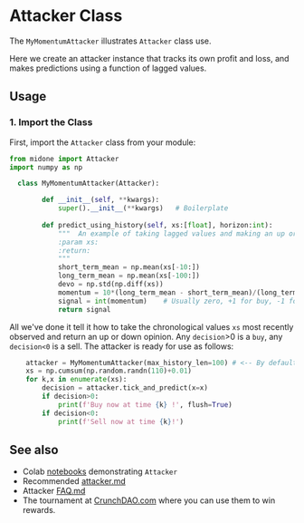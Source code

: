 # Attacker Class

The `MyMomentumAttacker` illustrates `Attacker` class use. 

Here we create an attacker instance that tracks its own profit and loss, and makes
predictions using a function of lagged values. 

## Usage

### 1. **Import the Class**

First, import the `Attacker` class from your module:

```python
from midone import Attacker
import numpy as np 

  class MyMomentumAttacker(Attacker):

        def __init__(self, **kwargs):
            super().__init__(**kwargs)   # Boilerplate
            
        def predict_using_history(self, xs:[float], horizon:int):
            """  An example of taking lagged values and making an up or down decision
            :param xs:
            :return:
            """
            short_term_mean = np.mean(xs[-10:])
            long_term_mean = np.mean(xs[-100:])
            devo = np.std(np.diff(xs))
            momentum = 10*(long_term_mean - short_term_mean)/(long_term_mean*devo)
            signal = int(momentum)    # Usually zero, +1 for buy, -1 for sell
            return signal
```
All we've done it tell it how to take the chronological values `xs` most recently observed and
return an up or down opinion. Any `decision`>0 is a `buy`, any `decision<0` is a sell. The attacker is 
ready for use as follows: 

```python
    attacker = MyMomentumAttacker(max_history_len=100) # <-- By default no predictions will occur until the buffer is full
    xs = np.cumsum(np.random.randn(110)+0.01)
    for k,x in enumerate(xs):
        decision = attacker.tick_and_predict(x=x)
        if decision>0:
            print(f'Buy now at time {k} !', flush=True)
        if decision<0:
            print(f'Sell now at time {k}!')

```


## See also 

 - Colab [notebooks](https://github.com/microprediction/endersnotebooks) demonstrating `Attacker`
 - Recommended [attacker.md](https://github.com/microprediction/midone/blob/main/midone/attackers/attacker.md)
 - Attacker [FAQ.md](https://github.com/microprediction/midone/blob/main/midone/attackers/FAQ.md)
 - The tournament at [CrunchDAO.com](https://www.crunchdao.com) where you can use them to win rewards. 
